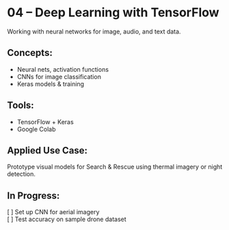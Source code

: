 # 04 – Deep Learning with TensorFlow

Working with neural networks for image, audio, and text data.

## Concepts:
- Neural nets, activation functions
- CNNs for image classification
- Keras models & training

## Tools:
- TensorFlow + Keras
- Google Colab

## Applied Use Case:
Prototype visual models for Search & Rescue using thermal imagery or night detection.

## In Progress:
[ ] Set up CNN for aerial imagery  
[ ] Test accuracy on sample drone dataset  
